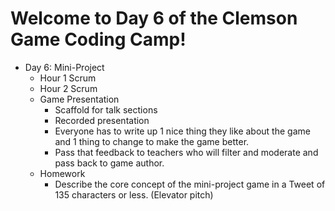 
# Welcome to Day 6 of the Clemson Game Coding Camp!
  - Day 6: Mini-Project
    - Hour 1 Scrum
    - Hour 2 Scrum
    - Game Presentation
      - Scaffold for talk sections
      - Recorded presentation
      - Everyone has to write up 1 nice thing they like about the game and 1 thing to change to make the game better.
      - Pass that feedback to teachers who will filter and moderate and pass back to game author.
    - Homework
      - Describe the core concept of the mini-project game in a Tweet of 135 characters or less. (Elevator pitch)
